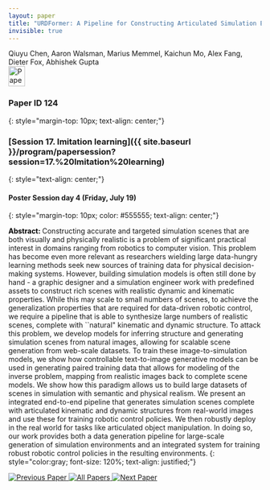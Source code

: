 ```yaml
---
layout: paper
title: "URDFormer: A Pipeline for Constructing Articulated Simulation Environments from Real-World Images"
invisible: true
---
```

<div class="paper-authors">
<div class="paper-author-box">
    <div class="paper-author-name">Qiuyu Chen, Aaron Walsman, Marius Memmel, Kaichun Mo, Alex Fang, Dieter Fox, Abhishek Gupta</div>
    <div class="paper-author-uni"></div>
</div>

</div><div class="paper-pdf">
                <div> <a href="https://enriquecoronadozu.github.io/rssproceedings2024/rss20/p124.pdf"><img src="{{ site.baseurl }}/images/paper_link.png" alt="Paper Website" width = "33"  height = "40"/></a> </div>
                </div>

### Paper ID 124
{: style="margin-top: 10px; text-align: center;"}

### [Session 17. Imitation learning]({{ site.baseurl }}/program/papersession?session=17.%20Imitation%20learning)
{: style="text-align: center;"}

#### Poster Session day 4 (Friday, July 19)
{: style="margin-top: 10px; color: #555555; text-align: center;"}

<b style="color: black;">Abstract: </b>Constructing accurate and targeted simulation scenes that are both visually and physically realistic is a problem of significant practical interest in domains ranging from robotics to computer vision. This problem has become even more relevant as researchers wielding large data-hungry learning methods seek new sources of training data for physical decision-making systems. However, building simulation models is often still done by hand - a graphic designer and a simulation engineer work with predefined assets to construct rich scenes with realistic dynamic and kinematic properties. While this may scale to small numbers of scenes, to achieve the generalization properties that are required for data-driven robotic control, we require a pipeline that is able to synthesize large numbers of realistic scenes, complete with ``natural" kinematic and dynamic structure. To attack this problem, we develop models for inferring structure and generating simulation scenes from natural images, allowing for scalable scene generation from web-scale datasets. To train these image-to-simulation models, we show how controllable text-to-image generative models can be used in generating paired training data that allows for modeling of the inverse problem, mapping from realistic images back to complete scene models. We show how this paradigm allows us to build large datasets of scenes in simulation with semantic and physical realism. We present an integrated end-to-end pipeline that generates simulation scenes complete with articulated kinematic and dynamic structures from real-world images and use these for training robotic control policies. We then robustly deploy in the real world for tasks like articulated object manipulation. In doing so, our work provides both a data generation pipeline for large-scale generation of simulation environments and an integrated system for training robust robotic control policies in the resulting environments.
{: style="color:gray; font-size: 120%; text-align: justified;"}


<div class="paper-menu">
<a href="{{ site.baseurl }}/program/papers/123/"> <img src="{{ site.baseurl }}/images/previous_paper_icon.png" alt="Previous Paper" title="Previous Paper"/> </a>
<a href="{{ site.baseurl }}/program/papers"><img src="{{ site.baseurl }}/images/overview_icon.png" alt="All Papers" title="All Papers"/> </a>
<a href="{{ site.baseurl }}/program/papers/125/"> <img src="{{ site.baseurl }}/images/next_paper_icon.png" alt="Next Paper" title="Next Paper"/> </a>

</div>
